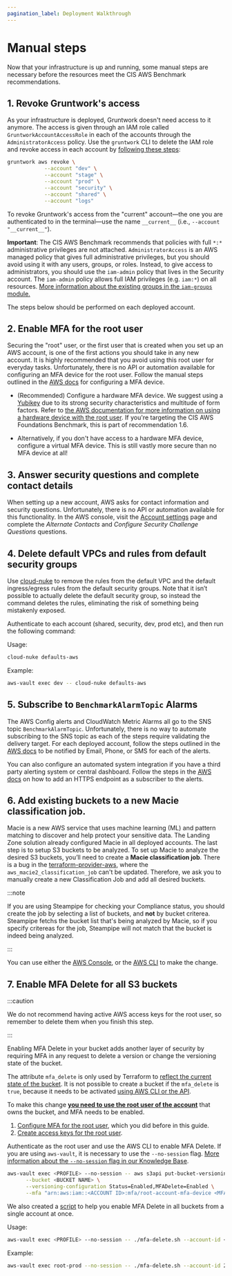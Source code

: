 ```yaml
---
pagination_label: Deployment Walkthrough
---
```


# Manual steps

Now that your infrastructure is up and running, some manual steps are necessary before the resources meet the CIS AWS Benchmark recommendations.

## 1. Revoke Gruntwork's access

As your infrastructure is deployed, Gruntwork doesn't need access to it anymore. The access is given through an IAM role called `GruntworkAccountAccessRole` in each of the accounts through the `AdministratorAccess` policy. Use the `gruntwork` CLI to delete the IAM role and revoke access in each account by [following these steps](https://github.com/gruntwork-io/gruntwork#revoking-access-to-aws):

```bash
gruntwork aws revoke \
            --account "dev" \
            --account "stage" \
            --account "prod" \
            --account "security" \
            --account "shared" \
            --account "logs"
```

To revoke Gruntwork's access from the "current" account—the one you are authenticated to in the terminal—use the name
`__current__` (i.e., `--account "__current__"`).


**Important**: The CIS AWS Benchmark recommends that policies with full `*:*` administrative privileges are not attached. `AdministratorAccess` is an AWS managed policy that gives full administrative privileges, but you should avoid using it with any users, groups, or roles. Instead, to give access to administrators, you should use the `iam-admin` policy that lives in the Security account. The `iam-admin` policy allows full IAM privileges (e.g. `iam:*`) on all resources. [More information about the existing groups in the `iam-groups` module.](https://github.com/gruntwork-io/terraform-aws-security/tree/main/modules/iam-groups)

The steps below should be performed on each deployed account.

## 2. Enable MFA for the root user

Securing the "root" user, or the first user that is created when you set up an AWS account, is one of the
first actions you should take in any new account. It is highly recommended that you avoid using this root user for everyday tasks. Unfortunately, there is no API or automation available for configuring an MFA device for the
root user. Follow the manual steps outlined in the [AWS docs](https://docs.aws.amazon.com/IAM/latest/UserGuide/id_root-user.html#id_root-user_manage_mfa) for configuring a MFA device.

- (Recommended) Configure a hardware MFA device. We suggest using a
[Yubikey](https://www.yubico.com/) due to its strong security characteristics and multitude of form
factors. Refer to
[the AWS documentation for more information on using a hardware device with the root user](https://docs.aws.amazon.com/IAM/latest/UserGuide/id_credentials_mfa_enable_physical.html#enable-hw-mfa-for-root). If you're targeting the CIS AWS Foundations Benchmark, this is part of recommendation 1.6.

- Alternatively, if you don't have access to a hardware MFA device, configure a virtual MFA device. This is still vastly more secure than no MFA device at all!

## 3. Answer security questions and complete contact details

When setting up a new account, AWS asks for contact information and security questions. Unfortunately, there is no API or automation available for this functionality. In the AWS console, visit the [Account settings](https://console.aws.amazon.com/billing/home?#/account) page and complete the _Alternate Contacts_ and _Configure Security Challenge Questions_ questions.


## 4. Delete default VPCs and rules from default security groups

Use [cloud-nuke](https://github.com/gruntwork-io/cloud-nuke) to remove the rules from the default VPC and the default ingress/egress rules from the default security groups. Note that it isn’t possible to actually delete the default security group, so instead the command deletes the rules, eliminating the risk of something being mistakenly exposed.

Authenticate to each account (shared, security, dev, prod etc), and then run the following command:

Usage:
```bash
cloud-nuke defaults-aws
```

Example:
```bash
aws-vault exec dev -- cloud-nuke defaults-aws
```

## 5. Subscribe to `BenchmarkAlarmTopic` Alarms

The AWS Config alerts and CloudWatch Metric Alarms all go to the SNS topic `BenchmarkAlarmTopic`. Unfortunately, there is no way to automate
subscribing to the SNS topic as each of the steps require validating the delivery target. For each deployed account, follow the steps outlined in
the [AWS docs](https://docs.aws.amazon.com/sns/latest/dg/sns-user-notifications.html) to be notified by Email, Phone,
or SMS for each of the alerts.

You can also configure an automated system integration if you have a third party alerting system or central dashboard.
Follow the steps in the [AWS
docs](https://docs.aws.amazon.com/sns/latest/dg/sns-http-https-endpoint-as-subscriber.html) on how to add an HTTPS endpoint as a subscriber to the alerts.

## 6. Add existing buckets to a new Macie classification job.

Macie is a new AWS service that uses machine learning (ML) and pattern matching to discover and help protect your sensitive
data. The Landing Zone solution already configured Macie in all deployed accounts. The last step is to setup S3 buckets to be analyzed.
To set up Macie to analyze the desired S3 buckets, you’ll need to create a **Macie classification job**. There is a bug
in the [terraform-provider-aws](https://github.com/hashicorp/terraform-provider-aws/issues/20726), where the `aws_macie2_classification_job`
can't be updated. Therefore, we ask you to manually create a new Classification Job and add all desired buckets.

:::note

If you are using Steampipe for checking your Compliance status, you should create the job by selecting a list of buckets,
and **not** by bucket criterea. Steampipe fetchs the bucket list that's being analyzed by Macie, so if you specify critereas
for the job, Steampipe will not match that the bucket is indeed being analyzed.

:::

You can use either the [AWS Console](https://docs.aws.amazon.com/macie/latest/user/discovery-jobs-create.html), or the
[AWS CLI](https://docs.aws.amazon.com/de_de/cli/latest/reference/macie2/create-classification-job.html#create-classification-job) to make the change.


## 7. Enable MFA Delete for all S3 buckets

:::caution

We do not recommend having active AWS access keys for the root user, so remember to delete them when you finish this step.

:::

Enabling MFA Delete in your bucket adds another layer of security by requiring MFA in any request to delete a version or change the versioning state of the bucket.

The attribute `mfa_delete` is only used by Terraform to [reflect the current state of the bucket](https://registry.terraform.io/providers/hashicorp/aws/latest/docs/resources/s3_bucket#mfa_delete). It is not possible to create a bucket if the `mfa_delete` is `true`, because it needs to be activated [using AWS CLI or the API](https://docs.aws.amazon.com/AmazonS3/latest/userguide/MultiFactorAuthenticationDelete.html).

To make this change [**you need to use the root user of the account**](https://docs.aws.amazon.com/general/latest/gr/root-vs-iam.html#aws_tasks-that-require-root) that owns the bucket, and MFA needs to be enabled.

1. [Configure MFA for the root user](https://docs.aws.amazon.com/IAM/latest/UserGuide/id_root-user.html#id_root-user_manage_mfa), which you did before in this guide.
2. [Create access keys for the root user](https://docs.aws.amazon.com/IAM/latest/UserGuide/id_root-user.html#id_root-user_manage_add-key).

Authenticate as the root user and use the AWS CLI to enable MFA Delete. If you are using `aws-vault`, it is necessary to use the `--no-session` flag. [More information about the `--no-session` flag in our Knowledge Base](https://github.com/gruntwork-io/knowledge-base/discussions/647).

```bash
aws-vault exec <PROFILE> --no-session -- aws s3api put-bucket-versioning --region <REGION> \
      --bucket <BUCKET NAME> \
      --versioning-configuration Status=Enabled,MFADelete=Enabled \
      --mfa "arn:aws:iam::<ACCOUNT ID>:mfa/root-account-mfa-device <MFA CODE>"
```

We also created a [script](https://github.com/gruntwork-io/terraform-aws-security/tree/main/modules/private-s3-bucket#how-do-you-enable-mfa-delete) to help you enable MFA Delete in all buckets from a single account at once.

Usage:

 ```bash
 aws-vault exec <PROFILE> --no-session -- ./mfa-delete.sh --account-id <ACCOUNT ID>
 ```

Example:

 ```bash
 aws-vault exec root-prod --no-session -- ./mfa-delete.sh --account-id 226486542153
 ```


<!-- ##DOCS-SOURCER-START
{
  "sourcePlugin": "local-copier",
  "hash": "097e94fdf92a51a0d66541c023b2eece"
}
##DOCS-SOURCER-END -->
